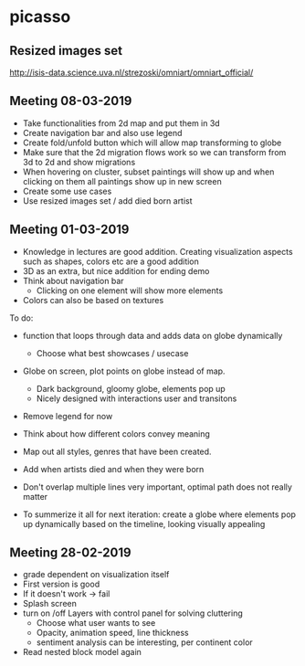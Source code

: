 # picasso

## Resized images set

http://isis-data.science.uva.nl/strezoski/omniart/omniart_official/

## Meeting 08-03-2019
- Take functionalities from 2d map and put them in 3d
- Create navigation bar and also use legend
- Create fold/unfold button which will allow map transforming to globe
- Make sure that the 2d migration flows work so we can transform from 3d to 2d and show migrations
- When hovering on cluster, subset paintings will show up and when clicking on them all paintings show up in new screen
- Create some use cases
- Use resized images set / add died born artist

## Meeting 01-03-2019
- Knowledge in lectures are good addition. Creating visualization aspects such as shapes, colors etc are a good addition 
- 3D as an extra, but nice addition for ending demo 
- Think about navigation bar
	- Clicking on one element will show more elements
- Colors can also be based on textures

To do:
- function that loops through data and adds data on globe dynamically
	- Choose what best showcases / usecase
- Globe on screen, plot points on globe instead of map.
	- Dark background, gloomy globe, elements pop up
	- Nicely designed with interactions user and transitons
- Remove legend for now
- Think about how different colors convey meaning
- Map out all styles, genres that have been created.
- Add when artists died and when they were born
- Don't overlap multiple lines very important, optimal path does not really matter

- To summerize it all for next iteration: create a globe where elements pop up dynamically based on the timeline, looking visually appealing





## Meeting 28-02-2019
- grade dependent on visualization itself
- First version is good
- If it doesn't work -> fail
- Splash screen
- turn on /off Layers with control panel for solving cluttering
	- Choose what user wants to see
	- Opacity, animation speed, line thickness
	- sentiment analysis can be interesting, per continent color 
- Read nested block model again
